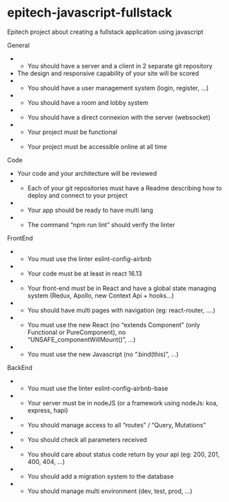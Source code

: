# epitech-javascript-fullstack
Epitech project about creating a fullstack application using javascript

General
- * You should have a server and a client in 2 separate git repository
- The design and responsive capability of your site will be scored
- * You should have a user management system (login, register, ...)
- * You should have a room and lobby system
- * You should have a direct connexion with the server (websocket)
- * Your project must be functional
- * Your project must be accessible online at all time

Code
- Your code and your architecture will be reviewed
- * Each of your git repositories must have a Readme describing how to deploy and connect to your project
- * Your app should be ready to have multi lang
- * The command “npm run lint” should verify the linter

FrontEnd
- * You must use the linter eslint-config-airbnb
- * Your code must be at least in react 16.13
- * Your front-end must be in React and have a global state managing system (Redux, Apollo, new Context Api + hooks…)
- * You should have multi pages with navigation (eg: react-router, ….)
- * You must use the new React (no “extends Component” (only Functional or PureComponent), no “UNSAFE_componentWillMount()”, ...)
- * You must use the new Javascript (no “.bind(this)”, ...)

BackEnd
- * You must use the linter eslint-config-airbnb-base
- * Your server must be in nodeJS (or a framework using nodeJs: koa, express, hapi)
- * You should manage access to all “routes” / “Query, Mutations”
- * You should check all parameters received
- * You should care about status code return by your api (eg: 200, 201, 400, 404, …)
- * You should add a migration system to the database
- * You should manage multi environment (dev, test, prod, ...)
